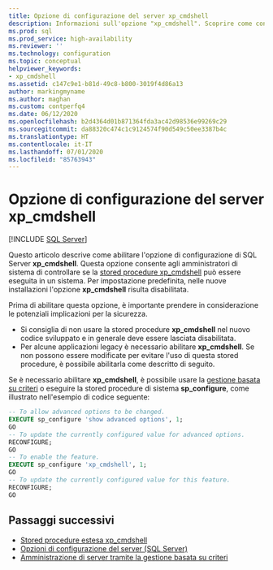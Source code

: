 ```yaml
---
title: Opzione di configurazione del server xp_cmdshell
description: Informazioni sull'opzione "xp_cmdshell". Scoprire come controlla se SQL Server può eseguire la stored procedure estesa "xp_cmdshell". Informazioni su come attivarla.
ms.prod: sql
ms.prod_service: high-availability
ms.reviewer: ''
ms.technology: configuration
ms.topic: conceptual
helpviewer_keywords:
- xp_cmdshell
ms.assetid: c147c9e1-b81d-49c8-b800-3019f4d86a13
author: markingmyname
ms.author: maghan
ms.custom: contperfq4
ms.date: 06/12/2020
ms.openlocfilehash: b2d4364d01b871364fda3ac42d98536e99269c29
ms.sourcegitcommit: da88320c474c1c9124574f90d549c50ee3387b4c
ms.translationtype: HT
ms.contentlocale: it-IT
ms.lasthandoff: 07/01/2020
ms.locfileid: "85763943"
---
```

# <a name="xp_cmdshell-server-configuration-option"></a>Opzione di configurazione del server xp_cmdshell

 [!INCLUDE [SQL Server](../../includes/applies-to-version/sqlserver.md)]

Questo articolo descrive come abilitare l'opzione di configurazione di SQL Server **xp_cmdshell**. Questa opzione consente agli amministratori di sistema di controllare se la [stored procedure xp_cmdshell](../../relational-databases/system-stored-procedures/xp-cmdshell-transact-sql.md) può essere eseguita in un sistema. Per impostazione predefinita, nelle nuove installazioni l'opzione **xp_cmdshell** risulta disabilitata.

Prima di abilitare questa opzione, è importante prendere in considerazione le potenziali implicazioni per la sicurezza.

- Si consiglia di non usare la stored procedure **xp_cmdshell** nel nuovo codice sviluppato e in generale deve essere lasciata disabilitata.
- Per alcune applicazioni legacy è necessario abilitare **xp_cmdshell**. Se non possono essere modificate per evitare l'uso di questa stored procedure, è possibile abilitarla come descritto di seguito.

Se è necessario abilitare **xp_cmdshell**, è possibile usare la [gestione basata su criteri](../../relational-databases/policy-based-management/administer-servers-by-using-policy-based-management.md) o eseguire la stored procedure di sistema **sp_configure**, come illustrato nell'esempio di codice seguente:  
  
``` sql
-- To allow advanced options to be changed.  
EXECUTE sp_configure 'show advanced options', 1;  
GO  
-- To update the currently configured value for advanced options.  
RECONFIGURE;  
GO  
-- To enable the feature.  
EXECUTE sp_configure 'xp_cmdshell', 1;  
GO  
-- To update the currently configured value for this feature.  
RECONFIGURE;  
GO  
```  
  
## <a name="next-steps"></a>Passaggi successivi

- [Stored procedure estesa xp_cmdshell](../../relational-databases/system-stored-procedures/xp-cmdshell-transact-sql.md)
- [Opzioni di configurazione del server (SQL Server)](server-configuration-options-sql-server.md)
- [Amministrazione di server tramite la gestione basata su criteri](../../relational-databases/policy-based-management/administer-servers-by-using-policy-based-management.md)  
